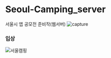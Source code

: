 # Seoul-Camping_server
서울시 앱 공모전 준비작(웹서버)
![capture](https://user-images.githubusercontent.com/37283217/45613220-87c26d80-baa0-11e8-8d75-699fb3929984.JPG)


### 입상  
![서울캠핑](https://user-images.githubusercontent.com/37995817/68728166-e97d5980-0609-11ea-8c70-f06e87308f43.PNG)
